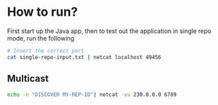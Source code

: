 # How to run?
First start up the Java app, then to test out the application in single repo mode, run the following

```bash
# Insert the correct port
cat single-repo-input.txt | netcat localhost 49456 
```

## Multicast
```bash
echo -n "DISCOVER MY-REP-ID"| netcat -vu 230.0.0.0 6789
```